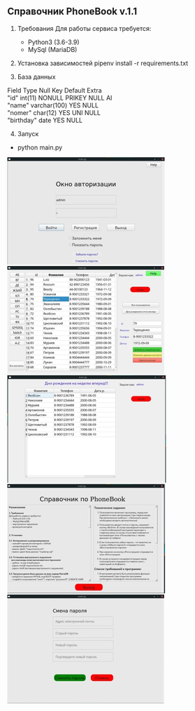 <h2>Справочник PhoneBook v.1.1</h2>

1. Требования
Для работы сервиса требуется:
    -  Python3 (3.6-3.9)
    -  MySql (MariaDB)
    
2. Установка зависимостей
 pipenv install -r requirements.txt
   
3. База данных

 Field       Type         Null     Key     Default  Extra                                                              
 "id"        int(11)      NONULL   PRIKEY  NULL     AI                                                                 
 "name"      varchar(100) YES              NULL                                                                        
 "nomer"     char(12)     YES      UNI     NULL                                                                        
 "birthday"  date         YES              NULL                                                                        


4. Запуск
- python  main.py

![alt text](screenshots/1-1.jpg "Описание будет тут")
![alt text](screenshots/2.jpg "Описание будет тут")
![alt text](screenshots/4.jpg "Описание будет тут")
![alt text](screenshots/5.jpg "Описание будет тут")
![alt text](screenshots/6.jpg "Описание будет тут")